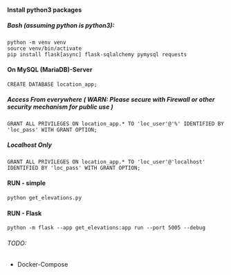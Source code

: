 #### Install python3 packages

##### Bash (assuming python is python3):
```
python -m venv venv
source venv/bin/activate
pip install flask[async] flask-sqlalchemy pymysql requests
```

#### On MySQL (MariaDB)-Server 
```
CREATE DATABASE location_app;
```

##### Access From everywhere ( WARN: Please secure with Firewall or other security mechanism for public use )
```
GRANT ALL PRIVILEGES ON location_app.* TO 'loc_user'@'%' IDENTIFIED BY 'loc_pass' WITH GRANT OPTION;
```

##### Localhost Only
```
GRANT ALL PRIVILEGES ON location_app.* TO 'loc_user'@'localhost' IDENTIFIED BY 'loc_pass' WITH GRANT OPTION;
```

#### RUN - simple
```
python get_elevations.py
```

#### RUN - Flask
```
python -m flask --app get_elevations:app run --port 5005 --debug
```

###### TODO:
 - Docker-Compose
